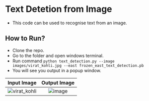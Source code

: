 # Text Detetion from Image

* This code can be used to recognise text from an image.

## How to Run?
* Clone the repo.
* Go to the folder and open windows terminal.
* Run command `python text_detection.py --image images/virat_kohli.jpg --east frozen_east_text_detection.pb`
* You will see you output in a popup window.

Input Image                |  Output Image                 
:-------------------------:|:-------------------------:|
![virat_kohli](https://user-images.githubusercontent.com/58645688/138450128-e3efe622-d0a2-4a52-97ea-dccd7e5b2143.jpg)         |            ![image](https://user-images.githubusercontent.com/58645688/138450471-50d76dbe-23e3-4306-850e-6b5812474071.png)

